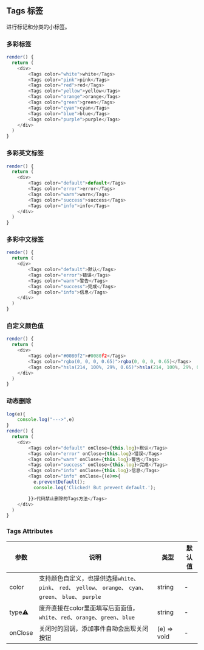## Tags 标签

进行标记和分类的小标签。

### 多彩标签

<!--DemoStart--> 
```js
render() {
  return (
    <div>
        <Tags color="white">white</Tags>
        <Tags color="pink">pink</Tags>
        <Tags color="red">red</Tags>
        <Tags color="yellow">yellow</Tags>
        <Tags color="orange">orange</Tags>
        <Tags color="green">green</Tags>
        <Tags color="cyan">cyan</Tags>
        <Tags color="blue">blue</Tags>
        <Tags color="purple">purple</Tags>
    </div>
  )
}
```
<!--End-->


### 多彩英文标签

<!--DemoStart--> 
```js
render() {
  return (
    <div>
        <Tags color="default">default</Tags>
        <Tags color="error">error</Tags>
        <Tags color="warn">warn</Tags>
        <Tags color="success">success</Tags>
        <Tags color="info">info</Tags>
    </div>
  )
}
```
<!--End-->

### 多彩中文标签

<!--DemoStart--> 
```js
render() {
  return (
    <div>
        <Tags color="default">默认</Tags>
        <Tags color="error">错误</Tags>
        <Tags color="warn">警告</Tags>
        <Tags color="success">完成</Tags>
        <Tags color="info">信息</Tags>
    </div>
  )
}
```
<!--End-->

### 自定义颜色值

<!--DemoStart--> 
```js
render() {
  return (
    <div>
        <Tags color="#0080f2">#0080f2</Tags>
        <Tags color="rgba(0, 0, 0, 0.65)">rgba(0, 0, 0, 0.65)</Tags>
        <Tags color="hsla(214, 100%, 29%, 0.65)">hsla(214, 100%, 29%, 0.65)</Tags>
    </div>
  )
}
```
<!--End-->

### 动态删除

<!--DemoStart--> 
```js
log(e){
    console.log("--->",e) 
}
render() {
  return (
    <div>
        <Tags color="default" onClose={this.log}>默认</Tags>
        <Tags color="error" onClose={this.log}>错误</Tags>
        <Tags color="warn" onClose={this.log}>警告</Tags>
        <Tags color="success" onClose={this.log}>完成</Tags>
        <Tags color="info" onClose={this.log}>信息</Tags>
        <Tags color="info" onClose={(e)=>{
          e.preventDefault();
          console.log('Clicked! But prevent default.');

        }}>代码禁止删除的Tags方法</Tags>
    </div>
  )
}
```
<!--End-->



### Tags Attributes

| 参数      | 说明    | 类型      |  默认值   |
|--------- |-------- |---------- |-------- |
| color | 支持颜色自定义，也提供选择`white`、 `pink`、 `red`、 `yellow`、 `orange`、 `cyan`、 `green`、 `blue`、 `purple` | string | - |
| type⚠️ | 废弃直接在color里面填写后面面值，`white`、`red`、`orange`、`green`、`blue` | string | - |
| onClose | 关闭时的回调，添加事件自动会出现关闭按钮 | (e) => void | - |

